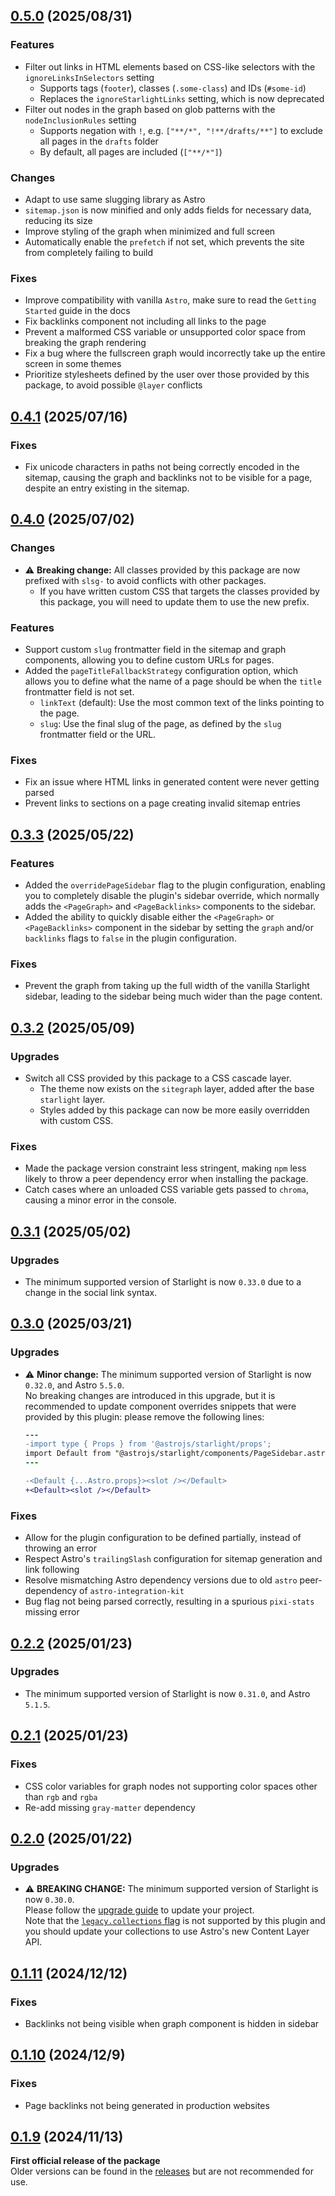 ## [0.5.0](https://github.com/Fevol/starlight-site-graph/releases/tag/0.5.0) (2025/08/31)
### Features
-   Filter out links in HTML elements based on CSS-like selectors with the `ignoreLinksInSelectors` setting
    - Supports tags (`footer`), classes (`.some-class`) and IDs (`#some-id`)
    - Replaces the `ignoreStarlightLinks` setting, which is now deprecated
-   Filter out nodes in the graph based on glob patterns with the `nodeInclusionRules` setting
    - Supports negation with `!`, e.g. `["**/*", "!**/drafts/**"]` to exclude all pages in the `drafts` folder
    - By default, all pages are included (`["**/*"]`)

### Changes
-   Adapt to use same slugging library as Astro
-   `sitemap.json` is now minified and only adds fields for necessary data, reducing its size
-   Improve styling of the graph when minimized and full screen
-   Automatically enable the `prefetch` if not set, which prevents the site from completely failing to build

### Fixes
-   Improve compatibility with vanilla `Astro`, make sure to read the `Getting Started` guide in the docs
-   Fix backlinks component not including all links to the page
-   Prevent a malformed CSS variable or unsupported color space from breaking the graph rendering
-   Fix a bug where the fullscreen graph would incorrectly take up the entire screen in some themes
-   Prioritize stylesheets defined by the user over those provided by this package, to avoid possible `@layer` conflicts

## [0.4.1](https://github.com/Fevol/starlight-site-graph/releases/tag/0.4.1) (2025/07/16)
### Fixes
-   Fix unicode characters in paths not being correctly encoded in the sitemap, 
    causing the graph and backlinks not to be visible for a page, despite an entry existing in the sitemap.

## [0.4.0](https://github.com/Fevol/starlight-site-graph/releases/tag/0.4.0) (2025/07/02)
### Changes
-   ⚠️ **Breaking change:** All classes provided by this package are now prefixed with `slsg-` to avoid conflicts with other packages.
    -   If you have written custom CSS that targets the classes provided by this package, you will need to update them to use the new prefix.

### Features
-   Support custom `slug` frontmatter field in the sitemap and graph components, allowing you to define custom URLs for pages.
-   Added the `pageTitleFallbackStrategy` configuration option, which allows you to define what the name of a page should be when the `title` frontmatter field is not set.
    -   `linkText` (default): Use the most common text of the links pointing to the page.
    -   `slug`: Use the final slug of the page, as defined by the `slug` frontmatter field or the URL.

### Fixes
-   Fix an issue where HTML links in generated content were never getting parsed
-   Prevent links to sections on a page creating invalid sitemap entries

## [0.3.3](https://github.com/Fevol/starlight-site-graph/releases/tag/0.3.3) (2025/05/22)
### Features
-   Added the `overridePageSidebar` flag to the plugin configuration, enabling you to completely disable the
    plugin's sidebar override, which normally adds the `<PageGraph>` and `<PageBacklinks>` components to the sidebar.
-   Added the ability to quickly disable either the `<PageGraph>` or `<PageBacklinks>` component
    in the sidebar by setting the `graph` and/or `backlinks` flags to `false` in the plugin configuration.

### Fixes
-   Prevent the graph from taking up the full width of the vanilla Starlight sidebar, leading to the sidebar
    being much wider than the page content.

## [0.3.2](https://github.com/Fevol/starlight-site-graph/releases/tag/0.3.2) (2025/05/09)
### Upgrades
-    Switch all CSS provided by this package to a CSS cascade layer.
     - The theme now exists on the `sitegraph` layer, added after the base `starlight` layer.
     - Styles added by this package can now be more easily overridden with custom CSS.

### Fixes
-   Made the package version constraint less stringent, making `npm` less likely to throw a peer dependency error 
    when installing the package.
-   Catch cases where an unloaded CSS variable gets passed to `chroma`, causing a minor error in the console.


## [0.3.1](https://github.com/Fevol/starlight-site-graph/releases/tag/0.3.1) (2025/05/02)
### Upgrades
-   The minimum supported version of Starlight is now `0.33.0` due to a change in the social link syntax.

## [0.3.0](https://github.com/Fevol/starlight-site-graph/releases/tag/0.3.0) (2025/03/21)
### Upgrades
-   ⚠️ **Minor change:** The minimum supported version of Starlight is now `0.32.0`, and Astro `5.5.0`.<br>
    No breaking changes are introduced in this upgrade, but it is recommended to update component overrides
    snippets that were provided by this plugin: please remove the following lines:
    ```diff
    ---
    -import type { Props } from '@astrojs/starlight/props';
    import Default from "@astrojs/starlight/components/PageSidebar.astro";
    ---
    
    -<Default {...Astro.props}><slot /></Default>
    +<Default><slot /></Default>
    ```

### Fixes
-   Allow for the plugin configuration to be defined partially, instead of throwing an error
-   Respect Astro's `trailingSlash` configuration for sitemap generation and link following
-   Resolve mismatching Astro dependency versions due to old `astro` peer-dependency of `astro-integration-kit`
-   Bug flag not being parsed correctly, resulting in a spurious `pixi-stats` missing error

## [0.2.2](https://github.com/Fevol/starlight-site-graph/releases/tag/0.2.2) (2025/01/23)
### Upgrades
-   The minimum supported version of Starlight is now `0.31.0`, and Astro `5.1.5`.

## [0.2.1](https://github.com/Fevol/starlight-site-graph/releases/tag/0.2.1) (2025/01/23)
### Fixes
-   CSS color variables for graph nodes not supporting color spaces other than `rgb` and `rgba`
-   Re-add missing `gray-matter` dependency


## [0.2.0](https://github.com/Fevol/starlight-site-graph/releases/tag/0.2.0) (2025/01/22)
### Upgrades 
-   ⚠️ **BREAKING CHANGE:** The minimum supported version of Starlight is now `0.30.0`.<br>
    Please follow the [upgrade guide](https://github.com/withastro/starlight/releases/tag/%40astrojs/starlight%400.30.0) to update your project.<br>
    Note that the [`legacy.collections` flag](https://docs.astro.build/en/reference/legacy-flags/#collections) is not supported by this plugin and you should update your collections to use Astro's new Content Layer API.

## [0.1.11](https://github.com/Fevol/starlight-site-graph/releases/tag/0.1.11) (2024/12/12)
### Fixes
-   Backlinks not being visible when graph component is hidden in sidebar

## [0.1.10](https://github.com/Fevol/starlight-site-graph/releases/tag/0.1.10) (2024/12/9)
### Fixes
-   Page backlinks not being generated in production websites

## [0.1.9](https://github.com/Fevol/starlight-site-graph/releases/tag/0.1.9) (2024/11/13)
**First official release of the package** <br/>
Older versions can be found in the [releases](https://github.com/Fevol/starlight-site-graph/releases) but are not recommended for use.

